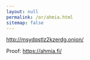 ```yaml
---
layout: null
permalink: /or/ahmia.html
sitemap: false
---
```


http://msydqstlz2kzerdg.onion/

Proof: https://ahmia.fi/
